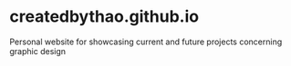 # createdbythao.github.io
Personal website for showcasing current and future projects concerning graphic design
